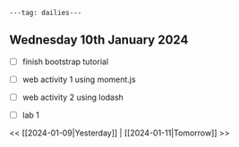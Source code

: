 ```
---tag: dailies---
```

## Wednesday 10th January 2024

- [ ] finish bootstrap tutorial
- [ ] web activity 1 using moment.js
- [ ] web activity 2 using lodash
- [ ] lab 1


<< [[2024-01-09|Yesterday]] | [[2024-01-11|Tomorrow]] >>




